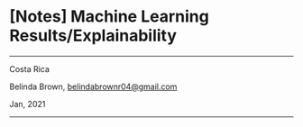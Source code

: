# [Notes] Machine Learning Results/Explainability
----------

Costa Rica

Belinda Brown, belindabrownr04@gmail.com

Jan, 2021

----------
